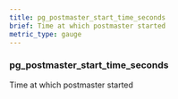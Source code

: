 ```yaml
---
title: pg_postmaster_start_time_seconds
brief: Time at which postmaster started
metric_type: gauge
---
```

### pg_postmaster_start_time_seconds

Time at which postmaster started